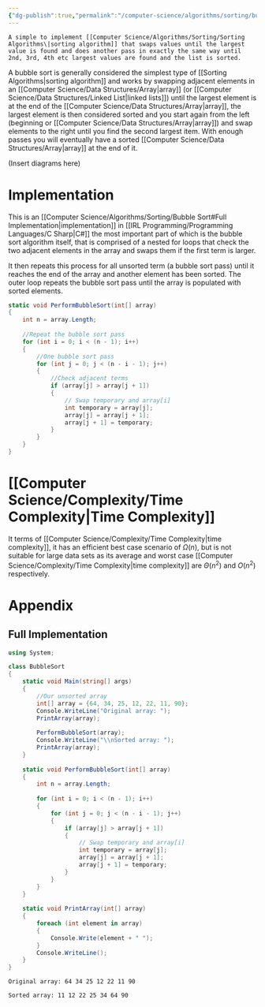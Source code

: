 ```yaml
---
{"dg-publish":true,"permalink":"/computer-science/algorithms/sorting/bubble-sort/","tags":["nooblet","beginner","unfinished"]}
---
```


```ad-tldr
A simple to implement [[Computer Science/Algorithms/Sorting/Sorting Algorithms\|sorting algorithm]] that swaps values until the largest value is found and does another pass in exactly the same way until 2nd, 3rd, 4th etc largest values are found and the list is sorted.
```

A bubble sort is generally considered the simplest type of [[Sorting Algorithms|sorting algorithm]] and works by swapping adjacent elements in an [[Computer Science/Data Structures/Array\|array]] (or [[Computer Science/Data Structures/Linked List\|linked lists]]) until the largest element is at the end of the [[Computer Science/Data Structures/Array\|array]], the largest element is then considered sorted and you start again from the left (beginning or [[Computer Science/Data Structures/Array\|array]]) and swap elements to the right until you find the second largest item. With enough passes you will eventually have a sorted [[Computer Science/Data Structures/Array\|array]] at the end of it.

(Insert diagrams here)
# Implementation

This is an [[Computer Science/Algorithms/Sorting/Bubble Sort#Full Implementation\|implementation]] in [[IRL Programming/Programming Languages/C Sharp\|C#]] the most important part of which is the bubble sort algorithm itself, that is comprised of a nested for loops that check the two adjacent elements in the array and swaps them if the first term is larger. 

It then repeats this process for all unsorted term (a bubble sort pass) until it reaches the end of the array and another element has been sorted. The outer loop repeats the bubble sort pass until the array is populated with sorted elements.

```csharp
static void PerformBubbleSort(int[] array)
{
	int n = array.Length;
	
	//Repeat the bubble sort pass
	for (int i = 0; i < (n - 1); i++)
	{
		//One bubble sort pass
		for (int j = 0; j < (n - i - 1); j++)
		{
			//Check adjacent terms
			if (array[j] > array[j + 1])
			{
				// Swap temporary and array[i]
				int temporary = array[j];
				array[j] = array[j + 1];
				array[j + 1] = temporary;
			}
		}
	}
}
```

# [[Computer Science/Complexity/Time Complexity\|Time Complexity]]

It terms of [[Computer Science/Complexity/Time Complexity\|time complexity]], it has an efficient best case scenario of $\Omega (n)$, but is not suitable for large data sets as its average and worst case [[Computer Science/Complexity/Time Complexity\|time complexity]] are $\Theta (n^{2})$ and $O(n^{2})$ respectively. 

# Appendix

## Full Implementation

```csharp
using System;

class BubbleSort
{
    static void Main(string[] args)
    {
	    //Our unsorted array
        int[] array = {64, 34, 25, 12, 22, 11, 90};
        Console.WriteLine("Original array: ");
        PrintArray(array);
        
        PerformBubbleSort(array);
        Console.WriteLine("\\nSorted array: ");
        PrintArray(array);
    }
    
	static void PerformBubbleSort(int[] array)
	{
		int n = array.Length;
		
		for (int i = 0; i < (n - 1); i++)
		{
			for (int j = 0; j < (n - i - 1); j++)
			{
				if (array[j] > array[j + 1])
				{
					// Swap temporary and array[i]
					int temporary = array[j];
					array[j] = array[j + 1];
					array[j + 1] = temporary;
				}
			}
		}
	}
	
    static void PrintArray(int[] array)
    {
        foreach (int element in array)
        {
            Console.Write(element + " ");
        }
        Console.WriteLine();
    }
}

```
```output
Original array: 64 34 25 12 22 11 90

Sorted array: 11 12 22 25 34 64 90
```
